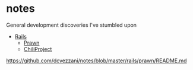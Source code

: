 notes
=====

General development discoveries I've stumbled upon

* [Rails](/dcvezzani/notes/tree/master/rails)
  * [Prawn](/dcvezzani/notes/rails/prawn)
  * [ChiliProject](/dcvezzani/notes/tree/master/rails/chili-project)

https://github.com/dcvezzani/notes/blob/master/rails/prawn/README.md

